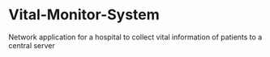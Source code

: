# Vital-Monitor-System
Network application for a hospital to collect vital information of patients to a central server
